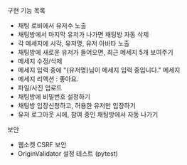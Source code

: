 구현 기능 목록
- 채팅 로비에서 유저수 노출
- 채팅방에서 마지막 유저가 나가면 채팅방 자동 삭제
- 각 메세지에 시각, 유저명, 유저 아바타 노출
- 채팅방에 새로운 유저가 들어오면, 최근 메세지 5개 보여주기
- 메세지 수정/삭제
- 메세지 입력 중에 "{유저명}님이 메세지 입력 중입니다." 메세지
- 메세지 리액션 : 좋아요.
- 파일/사진 업로드
- 채팅방에 비밀번호 설정하기
- 채팅방 입장신청하고, 허용한 유저만 입장하기
- 유저 로그아웃 시에, 참여 중인 채팅방에서 자동 나가기

보안
- 웹소켓 CSRF 보안
- OriginValidator 설정 테스트 (pytest)
